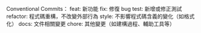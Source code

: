 Conventional Commits：
feat: 新功能
fix: 修復 bug
test: 新增或修正測試
refactor: 程式碼重構，不改變外部行為
style: 不影響程式碼含義的變化（如格式化）
docs: 文件相關變更
chore: 其他變更（如建構過程、輔助工具等）